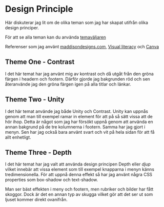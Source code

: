 Design Principle
==============================================
Här diskuterar jag lit om de olika teman som jag har skapat utifrån olika design principer.

För att se alla teman kan du använda [temaväljaren](theme-selector)

Referenser som jag använt <a href="https://maddisondesigns.com/2009/03/the-5-basic-principles-of-design">maddisondesigns.com</a>, <a href="https://dbwebb.se/article/vl.pdf">Visual literacy</a> och <a href="https://designschool.canva.com/design-elements-principles/">Canva</a>

<h2> Theme One - Contrast</h2>
I det här temat har jag använt mig av kontrast och då utgåt från den gröna färgen i headern och footern. Därför gjorde jag bakgrunden röd och sen återanvände jag den gröna färgen igen på alla titlar och länkar.

<h2> Theme Two - Unity</h2>
I det här temat använde jag både Unity och Contrast. Unity kan uppnås genom att man till exempel ramar in element för att på så sätt vissa att de hör ihop. Detta är något som jag har försökt uppnå genom att använda en annan bakgrund på de tre kolumnerna i footern. Samma har jag gjort i menyn. Sen har jag också bara använt svart och vit på hela sidan för att få allt enhetligt.

<h2> Theme Three - Depth</h2>
I det här temat har jag valt att använda design principen Depth eller <i>djup</i> vilket innebär att vissa element som till exempel knapparna i menyn känns tre­dimen­sionella. För att uppnå denna effekt så har jag använt några CSS properties som box-shadow och text-shadow.

Man ser bäst effekten i meny och footern, men rubriker och bilder har fått skoggor. Dock är det en annan typ av skugga vilket gör att det ser ut som ljuset kommer direkt ovanifrån.
